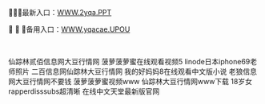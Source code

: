 <p>
	🎁🎁🎁最新入口：<a href="http://www.baidu.com/link?url=6MA2SWnO3Raqke39an_0PUxosM6ZrUGzi1BN9tNnlPW&wd">WWW.2yqa.PPT</a> 
	<p>
		🥛
🥛
🥛备用入口：<a href="http://www.baidu.com/link?url=6MA2SWnO3Raqke39an_0PUxosM6ZrUGzi1BN9tNnlPW&wd">WWW.yqacae.UPOU</a> 
	</p>
	<p>
		<br />
	</p>
	<p>
		仙踪林贰佰信息网大豆行情网
菠萝菠萝蜜在线观看视频5
linode日本iphone69老师照片
二百信息网仙踪林大豆行情网
我的好妈妈8在线观看中文版小说
老狼信息网大豆行情网不要钱
菠萝菠萝蜜视频www
仙踪林大豆行情网www下载
18岁女rapperdisssubs超清晰
在线中文天堂最新版官网
	</p>
